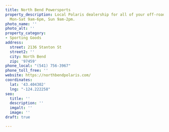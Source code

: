 ```yaml
---
title: North Bend Powersports
property_description: Local Polaris dealership for all of your off-road needs. Open
  Mon-Sat 9am-6pm, Sun 9am-2pm.
photo_name: ''
photo_alt: ''
property_category:
- Sporting Goods
address:
  street: 2136 Stanton St
  street2: ''
  city: North Bend
  zip: '97459'
phone_local: "(541) 756-3967"
phone_toll_free: ''
website: https://northbendpolaris.com/
coordinates:
  lat: '43.404302'
  lng: "-124.222258"
seo:
  title: ''
  description: ''
  imgalt: ''
  image: ''
draft: true

---
```

